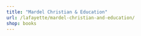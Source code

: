 ```yaml
---
title: "Mardel Christian & Education"
url: /lafayette/mardel-christian-and-education/
shop: books
---
```

